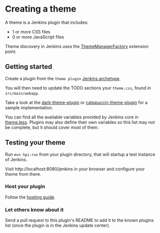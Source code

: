 # Creating a theme

A theme is a Jenkins plugin that includes:

* 1 or more CSS files
* 0 or more JavaScript files

Theme discovery in Jenkins uses the [ThemeManagerFactory](https://github.com/jenkinsci/theme-manager-plugin/blob/master/src/main/java/io/jenkins/plugins/thememanager/ThemeManagerFactory.java)
extension point.

## Getting started

Create a plugin from the `theme plugin` [Jenkins archetype](https://github.com/jenkinsci/archetypes/).

You will then need to update the TODO sections your `theme.css`, found in `src/main/webapp`.

Take a look at the [dark-theme-plugin](https://github.com/jenkinsci/dark-theme-plugin) or [catppuccin-theme-plugin](https://github.com/jenkinsci/catppuccin-theme-plugin) for a sample implementation.

You can find all the available variables provided by Jenkins core in [theme.less](https://github.com/jenkinsci/jenkins/blob/master/war/src/main/less/abstracts/theme.less). Plugins may also define their own variables so this list may not be complete, but it should cover most of them.

## Testing your theme

Run `mvn hpi:run` from your plugin directory, that will startup a test instance of Jenkins.

Visit http://localhost:8080/jenkins in your browser and configure your theme from there.

### Host your plugin

Follow the [hosting guide](https://www.jenkins.io/doc/developer/publishing/requesting-hosting/).

### Let others know about it

Send a pull request to this plugin's README to add it to the known plugins list (once the plugin is in the Jenkins update center).
